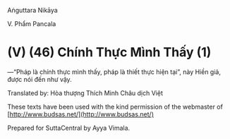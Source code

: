  

Aṅguttara Nikāya

V. Phẩm Pancala

# (V) (46) Chính Thực Mình Thấy (1)

—“Pháp là chính thực mình thấy, pháp là thiết thực hiện tại”, này Hiền giả, được nói đến như vậy.

Translated by: Hòa thượng Thích Minh Châu dịch Việt

These texts have been used with the kind permission of the webmaster of [http://www.budsas.net/](http://www.budsas.net/)

Prepared for SuttaCentral by Ayya Vimala.